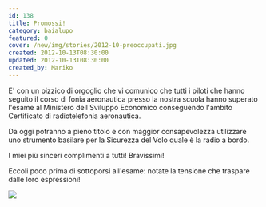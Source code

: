 ```yaml
---
id: 138
title: Promossi!
category: baialupo
featured: 0
cover: /new/img/stories/2012-10-preoccupati.jpg
created: 2012-10-13T08:30:00
updated: 2012-10-13T08:30:00
created_by: Mariko
---
```


E' con un pizzico di orgoglio che vi comunico che tutti i piloti che hanno seguito il corso di fonia aeronautica presso la nostra scuola hanno superato l'esame al Ministero dell Sviluppo Economico conseguendo l'ambito Certificato di radiotelefonia aeronautica.

Da oggi potranno a pieno titolo e con maggior consapevolezza utilizzare uno strumento basilare per la Sicurezza del Volo quale è la radio a bordo.

I miei più sinceri complimenti a tutti! Bravissimi!

Eccoli poco prima di sottoporsi all'esame: notate la tensione che traspare dalle loro espressioni!

<img  src="/new/img/stories/2012-10-preoccupati.jpg"/>

